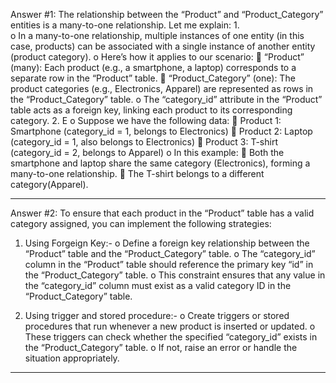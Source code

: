 Answer #1:
The relationship between the “Product” and “Product_Category” entities is a many-to-one relationship. Let me explain:
1.	
o	In a many-to-one relationship, multiple instances of one entity (in this case, products) can be associated with a single instance of another entity (product category).
o	Here’s how it applies to our scenario:
	“Product” (many): Each product (e.g., a smartphone, a laptop) corresponds to a separate row in the “Product” table.
	“Product_Category” (one): The product categories (e.g., Electronics, Apparel) are represented as rows in the “Product_Category” table.
o	The “category_id” attribute in the “Product” table acts as a foreign key, linking each product to its corresponding category.
2.	E
o	Suppose we have the following data:
	Product 1: Smartphone (category_id = 1, belongs to Electronics)
	Product 2: Laptop (category_id = 1, also belongs to Electronics)
	Product 3: T-shirt (category_id = 2, belongs to Apparel)
o	In this example:
	Both the smartphone and laptop share the same category (Electronics), forming a many-to-one relationship.
	The T-shirt belongs to a different category(Apparel).


_________________________________________________________________________

Answer #2:
To ensure that each product in the “Product” table has a valid category assigned, you can implement the following strategies:
1.	Using Forgeign Key:-
o	Define a foreign key relationship between the “Product” table and the “Product_Category” table.
o	The “category_id” column in the “Product” table should reference the primary key “id” in the “Product_Category” table.
o	This constraint ensures that any value in the “category_id” column must exist as a valid category ID in the “Product_Category” table.

2.	Using trigger and stored procedure:- 
o	Create triggers or stored procedures that run whenever a new product is inserted or updated.
o	These triggers can check whether the specified “category_id” exists in the “Product_Category” table.
o	If not, raise an error or handle the situation appropriately.
________________________________________________________________________________________

